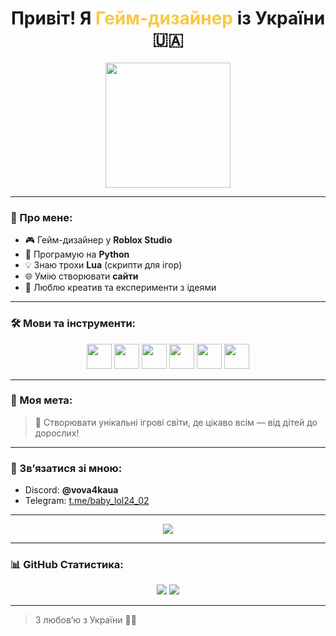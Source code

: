 <h1 align="center">Привіт! Я <span style="color:#f9c846">Гейм-дизайнер</span> із України 🇺🇦</h1>

<div align="center">
  <img src="https://media.giphy.com/media/MDJ9IbxxvDUQM/giphy.gif" width="200"/>
</div>

---

### 🧠 Про мене:

- 🎮 Гейм-дизайнер у **Roblox Studio**
- 🐍 Програмую на **Python**
- 💡 Знаю трохи **Lua** (скрипти для ігор)
- 🌐 Умію створювати **сайти**
- 🎨 Люблю креатив та експерименти з ідеями

---

### 🛠️ Мови та інструменти:

<div align="center">
  <img src="https://cdn.jsdelivr.net/gh/devicons/devicon/icons/python/python-original.svg" width="40"/>
  <img src="https://cdn.jsdelivr.net/gh/devicons/devicon/icons/html5/html5-original.svg" width="40"/>
  <img src="https://cdn.jsdelivr.net/gh/devicons/devicon/icons/css3/css3-original.svg" width="40"/>
  <img src="https://cdn.jsdelivr.net/gh/devicons/devicon/icons/javascript/javascript-original.svg" width="40"/>
  <img src="https://cdn.jsdelivr.net/gh/devicons/devicon/icons/lua/lua-original.svg" width="40"/>
  <img src="https://cdn.jsdelivr.net/gh/devicons/devicon/icons/git/git-original.svg" width="40"/>
</div>

---

### 🌟 Моя мета:

> 🧩 Створювати унікальні ігрові світи, де цікаво всім — від дітей до дорослих!

---

### 💬 Зв’язатися зі мною:

- Discord: **@vova4kaua**
- Telegram: [t.me/baby_lol24_02](https://t.me/baby_lol24_02)

---

<div align="center">
  <img src="https://readme-typing-svg.herokuapp.com?color=%23F7CB4D&center=true&vCenter=true&lines=Game+Designer+in+Roblox+Studio;Python+Programmer;I+build+websites;From+Ukraine+with+❤️" />
</div>

---

### 📊 GitHub Статистика:

<div align="center">
  <img src="https://github-readme-stats.vercel.app/api?username=Vova4kaua&show_icons=true&theme=radical" />
  <img src="https://github-readme-stats.vercel.app/api/top-langs/?username=Vova4kaua&layout=compact&theme=radical" />
</div>

---

> З любовʼю з України 💙💛

